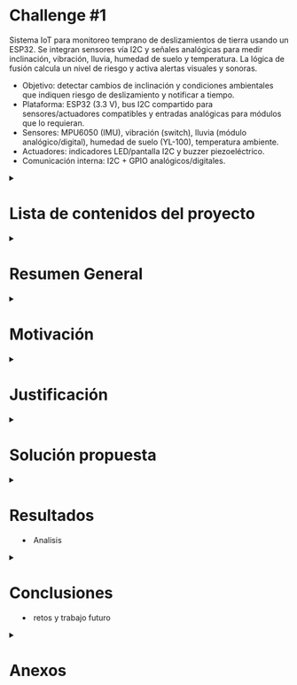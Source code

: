 
# **Challenge #1**


Sistema IoT para monitoreo temprano de deslizamientos de tierra usando un ESP32. Se integran sensores vía I2C y señales analógicas para medir inclinación, vibración, lluvia, humedad de suelo y temperatura. La lógica de fusión calcula un nivel de riesgo y activa alertas visuales y sonoras.

- Objetivo: detectar cambios de inclinación y condiciones ambientales que indiquen riesgo de deslizamiento y notificar a tiempo.
- Plataforma: ESP32 (3.3 V), bus I2C compartido para sensores/actuadores compatibles y entradas analógicas para módulos que lo requieran.
- Sensores: MPU6050 (IMU), vibración (switch), lluvia (módulo analógico/digital), humedad de suelo (YL-100), temperatura ambiente.
- Actuadores: indicadores LED/pantalla I2C y buzzer piezoeléctrico.
- Comunicación interna: I2C + GPIO analógicos/digitales. 

<details>
<summary>

# **Lista de contenidos del proyecto**
</summary>

- Resumen General
- Motivación
- Justificación
- Solución propuesta
	- Restricciones de diseño
	- Arquitectura propuesta
	- Desarrollo técnico modular
	- Configuración experimental
- Resultados
- Conclusiones y trabajo futuro
- Anexos

</details>


<details>
<summary>

# **Resumen General**
</summary>

Se propone un sistema de monitoreo continuo para zonas con susceptibilidad a deslizamientos, como el propuesto en Tabio y Cajica. El ESP32 integra múltiples sensores para detectar inclinaciones del terreno, vibraciones anómalas y condiciones de humedad/lluvia que incrementan el riesgo. Con una lógica de fusión, el sistema clasifica el estado en Normal, Precaución, Alerta o Emergencia y activa actuadores (pantalla/LED y buzzer) para aviso local. El diseño prioriza bajo consumo, robustez y facilidad de despliegue.

</details>



<details>
<summary>

# **Motivación**
</summary>

- Reducir el impacto humano y material causado por deslizamientos mediante alerta temprana.
- Proveer una solución de bajo costo y rápida instalación para zonas vulnerables.
- Facilitar la obtencion de variables fisicas que influyen en los deslizamientos de tierra, para análisis de patrones y mejora continua.

</details>



<details>
<summary>

# **Justificación**
</summary>

La combinación de inclinación, vibración y humedad es un indicador fiable de inestabilidad del terreno. Un sistema distribuido basado en ESP32 permite muestreo frecuente, procesamiento local y alertas inmediatas sin depender de conectividad constante. El uso de I2C y entradas analógicas simplifica el cableado y reduce costos.

</details>



<details>
<summary>

# **Solución propuesta**
</summary>

La solución integra sensores en un bus I2C y entradas analógicas, ejecuta una lógica de fusión de datos recompilados por distintos sensores especificos a cada variable fisica, para puntuar el riesgo y activa actuadores según el nivel resultante. Se contemplan módulos de adquisición, filtrado, decisión y notificación.

Sensores considerados:
- MPU6050 (I2C): inclinación, aceleración y velocidad angular.
- Vibración (digital): conteo de eventos/activaciones por minuto.
- Lluvia (analógica/digital): intensidad y estado de lluvia.
- Humedad de suelo YL-100 (analógica): % relativo de humedad/saturación.
- Temperatura (interfaz según sensor disponible): °C y gradientes.

Actuadores considerados:
- Pantalla/indicadores LED (idealmente I2C u opcionalmente GPIO).
- Buzzer (GPIO/PWM) con distintos patrones según el nivel.

El detalle de parámetros y umbrales se encuentra en `ParametrosYsensores.md`.


## **Restricciones de diseño**


- Plataforma: ESP32 a 3.3 V; todos los sensores/actuadores deben ser compatibles o incluir nivelación adecuada.
- Robustez: operación estable en intemperie; protección contra humedad; pull-ups I2C adecuados;
- Latencia: detección y actualización de estado en segundos, con señales visuales o auditivas, con ventanas de suavizado para evitar falsos positivos.
- Costo: uso de módulos comerciales económicos y disponibilidad local.
- Usar solo dispositivos embebidos como (ESP32, Arduino, Intel galileo)

## **Arquitectura propuesta**


Vista de alto nivel del sistema:

![Diagrama de alto nievel](/Images/Diagrama%20de%20alto%20nivel%20challenge.png)
Flujo de datos:
1) Obtencio de datos periódico de sensores 
2) Filtrado y cálculo de variables fisicas.
3) Puntuación de riesgo por reglas y tabla de decisión.
4) Accionamiento de alertas locales y generacion de eventos.

Notas de implementación:
- Evitar direcciones I2C en conflicto; documentar el escaneo de bus.
- Usar resistencias pull-up en SDA/SCL (típ. 4.7 kΩ) si no están en los módulos.
- Mantener cables I2C cortos o usar topología adecuada para ambientes ruidosos.

## **Desarrollo tecnico modular**
- Diagramas modulares
- Diagrama de flujo
- Esquematico de hardware desarrollado 
- Estandares de diseño de ingenieria aplicados


Módulos propuestos:
![Diagrama animado](/Images/Diagrama%20animado.png)

- Adquisición de datos: drivers I2C/ADC, temporización de muestreo.
- Fusión/decisión: reglas por umbral.
- Alertas: control de LED/pantalla y patrones de buzzer.

Diagrama de flujo (general):

![Diagrama de flujo](/Images/Diagrama%20de%20flujo.png)
1) Inicio.
2) Lectura IMU (inclinación/accel) + conteo vibración + lluvia + humedad + temperatura.
3) Filtrado y cálculo de indicadores (Δinclinación, activaciones/min, % humedad, intensidad lluvia).
4) Cálculo de puntaje de riesgo y mapeo a estado.
5) Actualizar actuadores y notificar evento si cambia el estado.

Diagrama de flujo de algoritmo avanzado para deteccion de deslizamientos. 



## **Configuracion experimental** 


Objetivo: validar umbrales y la matriz de decisión reduciendo falsos positivos/negativos.

Escenarios de prueba:
- Inclinación: variaciones controladas en lapsos de 10 minutos para evaluar Δinclinación por rangos (Normal→Emergencia).
- Vibración: pulsos mecánicos de distinta frecuencia y duración; prueba de activación continua > 5 s.
- Lluvia: simulación de intensidades (seco→torrencial) y persistencia > 30 min.
- Humedad de suelo: transición de seco→saturado y combinación con lluvia.
- Temperatura: pruebas en rangos bajos (<5 °C) y cambios rápidos (si el sensor disponible lo permite).

Métricas:
- Tiempo de detección por nivel (s), tasa de falsas alarmas, estabilidad del estado, consumo promedio.

Notas:
- Calibración inicial: valores base de suelo seco y nivel cero de inclinación en reposo.
- Registrar series temporales para análisis posterior.

</details>



<details>
<summary>

# **Resultados**
- Analisis
</summary>

No se incluyen mediciones definitivas en esta versión. Propuesta de reporte:
- Tabla con tiempos de reacción por escenario y nivel.
- Curva de vibración (activaciones/min) vs. estado.
- Evolución de % humedad y lluvia en eventos prolongados.
- Matriz de confusión preliminar (TP/FP/TN/FN) por clases de riesgo.

Observaciones esperadas:
- La combinación de inclinación + vibración incrementa la precisión frente a usar un solo sensor.
- Lluvia persistente y suelo saturado elevan el nivel 1 punto en promedio.

Pendientes (TBD):
- Capturar dataset en campo/laboratorio y ajustar umbrales finos.

</details>



<details>
<summary>

# **Conclusiones**
- retos y trabajo futuro
</summary>

Conclusiones preliminares:
- La fusión de señales mejora la detección temprana de inestabilidad del terreno.
- La arquitectura basada en ESP32 con I2C/ADC simplifica el cableado y reduce costos.

Retos y trabajo futuro:
- Validación en campo y ajuste de umbrales por sitio.
- Integración de comunicación externa (LoRa/WiFi) para telemetría (TBD).
- Gestión de energía avanzada para operación prolongada con baterías (TBD).
- Esquemático y PCB robustos para intemperie (TBD).

</details>



<details>
<summary>

# **Anexos**
</summary>

- Parámetros, umbrales y lógica detallada: `ParametrosYsensores.md`.
- Enunciado del reto: `Enunciado_Chx1_IoT_252 1.pdf`.
- Referencias adicionales: por definir (TBD).

</details>